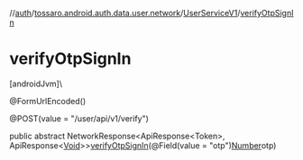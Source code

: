 //[auth](../../../index.md)/[tossaro.android.auth.data.user.network](../index.md)/[UserServiceV1](index.md)/[verifyOtpSignIn](verify-otp-sign-in.md)

# verifyOtpSignIn

[androidJvm]\

@FormUrlEncoded()

@POST(value = &quot;/user/api/v1/verify&quot;)

public abstract NetworkResponse&lt;ApiResponse&lt;Token&gt;, ApiResponse&lt;[Void](https://developer.android.com/reference/kotlin/java/lang/Void.html)&gt;&gt;[verifyOtpSignIn](verify-otp-sign-in.md)(@Field(value = &quot;otp&quot;)[Number](https://developer.android.com/reference/kotlin/java/lang/Number.html)otp)
